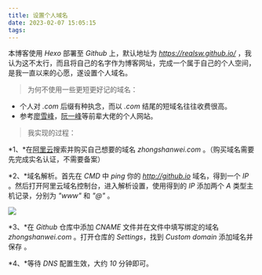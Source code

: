 ```yaml
---
title: 设置个人域名
date: 2023-02-07 15:05:15
tags:
---
```






本博客使用 *Hexo* 部署至 *Github* 上，默认地址为 *https://realsw.github.io/* ，我认为这不太行，而且将自己的名字作为博客网址，完成一个属于自己的个人空间，是我一直以来的心愿，遂设置个人域名。

> 为何不使用一些更短更好记的域名：

- 个人对 *.com* 后缀有种执念，而以 *.com* 结尾的短域名往往收费很高。
- 参考[廖雪峰](https://www.liaoxuefeng.com/)，[阮一峰](http://ruanyifeng.com/)等前辈大佬的个人网站。

> 我实现的过程：

*1、*在[阿里云](https://wanwang.aliyun.com/domain/tld?spm=5176.20907348.J_1334179430.22.4350538aGUlvRl#.com)搜索并购买自己想要的域名 *zhongshanwei.com* 。（购买域名需要先完成实名认证，不需要备案）

*2、*域名解析。首先在 *CMD* 中 *ping* 你的 *http://github.io* 域名，得到一个 *IP* 。然后打开阿里云域名控制台，进入解析设置，使用得到的 *IP* 添加两个 *A* 类型主机记录，分别为 *"www"* 和 *"@"* 。

![](/images/yuming.png)

*3、*在 *Github* 仓库中添加 *CNAME* 文件并在文件中填写绑定的域名 *zhongshanwei.com* 。打开仓库的 *Settings*，找到 *Custom domain* 添加域名并保存 。

*4、*等待 *DNS* 配置生效，大约 *10* 分钟即可。